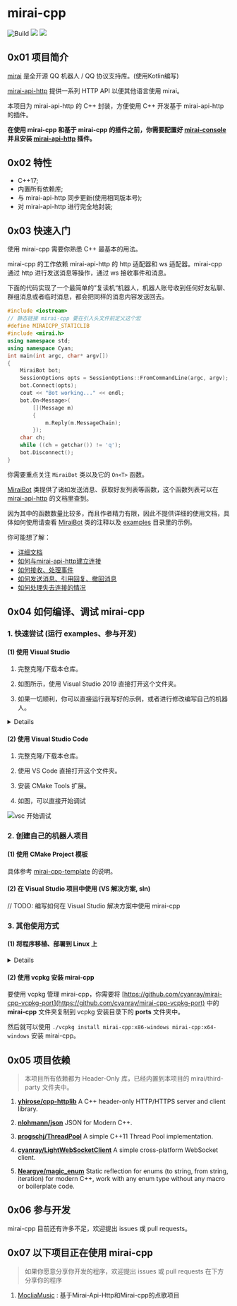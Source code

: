 # mirai-cpp

![Build](https://github.com/cyanray/mirai-cpp/workflows/Build/badge.svg)
![](https://img.shields.io/github/license/cyanray/mirai-cpp.svg)
![](https://img.shields.io/badge/c++-17/20-green.svg)
## 0x01 项目简介

[mirai](https://github.com/mamoe/mirai) 是全开源 QQ 机器人 / QQ 协议支持库。(使用Kotlin编写)

[mirai-api-http](https://github.com/project-mirai/mirai-api-http) 提供一系列 HTTP API 以便其他语言使用 mirai。

本项目为 mirai-api-http 的 C++ 封装，方便使用 C++ 开发基于 mirai-api-http 的插件。

**在使用 mirai-cpp 和基于 mirai-cpp 的插件之前，你需要配置好 [mirai-console](https://github.com/mamoe/mirai-console) 并且安装 [mirai-api-http](https://github.com/project-mirai/mirai-api-http) 插件。**

## 0x02 特性

* C++17;
* 内置所有依赖库;
* 与 mirai-api-http 同步更新(使用相同版本号);
* 对 mirai-api-http 进行完全地封装;

## 0x03 快速入门

使用 mirai-cpp 需要你熟悉 C++ 最基本的用法。

mirai-cpp 的工作依赖 mirai-api-http 的 http 适配器和 ws 适配器。mirai-cpp 通过 http 进行发送消息等操作，通过 ws 接收事件和消息。

下面的代码实现了一个最简单的”复读机“机器人，机器人账号收到任何好友私聊、群组消息或者临时消息，都会把同样的消息内容发送回去。

```c++
#include <iostream>
// 静态链接 mirai-cpp 要在引入头文件前定义这个宏
#define MIRAICPP_STATICLIB
#include <mirai.h>
using namespace std;
using namespace Cyan;
int main(int argc, char* argv[])
{
    MiraiBot bot;
    SessionOptions opts = SessionOptions::FromCommandLine(argc, argv);
    bot.Connect(opts);
    cout << "Bot working..." << endl;
    bot.On<Message>(
        [](Message m)
        {
            m.Reply(m.MessageChain);
        });
    char ch;
    while ((ch = getchar()) != 'q');
    bot.Disconnect();
}
```

你需要重点关注 `MiraiBot` 类以及它的 `On<T>` 函数。

[MiraiBot](https://github.com/cyanray/mirai-cpp/blob/master/include/mirai/mirai_bot.hpp) 类提供了诸如发送消息、获取好友列表等函数，这个函数列表可以在 [mirai-api-http](https://github.com/project-mirai/mirai-api-http/blob/dev-2.0/docs/api/API.md) 的文档里查到。

因为其中的函数数量比较多，而且作者精力有限，因此不提供详细的使用文档，具体如何使用请查看 [MiraiBot](https://github.com/cyanray/mirai-cpp/blob/master/include/mirai/mirai_bot.hpp) 类的注释以及 [examples](https://github.com/cyanray/mirai-cpp/tree/master/examples) 目录里的示例。

你可能想了解：
* [详细文档](doc/Documentation.md)
* [如何与mirai-api-http建立连接](doc/Documentation.md#如何与mirai-api-http建立连接)
* [如何接收、处理事件](doc/Documentation.md#如何接收、处理事件)
* [如何发送消息、引用回复、撤回消息](doc/Documentation.md#如何发送消息、引用回复、撤回消息)
* [如何处理失去连接的情况](doc/Documentation.md#处理失去连接的情况)

## 0x04 如何编译、调试 mirai-cpp

### 1. 快速尝试 (运行 examples、参与开发)

#### (1) 使用 Visual Studio

1. 完整克隆/下载本仓库。

2. 如图所示，使用 Visual Studio 2019 直接打开这个文件夹。

3. 如果一切顺利，你可以直接运行我写好的示例，或者进行修改编写自己的机器人。

<details>

![使用 VS 直接打开 mirai-cpp 文件夹](./doc/pic/vs_1.png)

![项目配置](./doc/pic/vs_3.png)

![勾上 MIRAI_CPP_BUILD_EXAMPLES](./doc/pic/vs_4.png)

![开始运行 examples](./doc/pic/vs_2.png)

</details>

#### (2) 使用 Visual Studio Code

1. 完整克隆/下载本仓库。

2. 使用 VS Code 直接打开这个文件夹。

3. 安装 CMake Tools 扩展。

4. 如图，可以直接开始调试

![vsc 开始调试](./doc/pic/vsc.png)

### **2. 创建自己的机器人项目**

#### (1) 使用 CMake Project 模板

具体参考 [mirai-cpp-template](https://github.com/cyanray/mirai-cpp-template) 的说明。

#### (2) 在 Visual Studio 项目中使用 (VS 解决方案, sln)

// TODO: 编写如何在 Visual Studio 解决方案中使用 mirai-cpp

### 3. 其他使用方式

#### (1) 将程序移植、部署到 Linux 上

<details>

(以下内容基于 “快速尝试”，请先完成“快速尝试”。)

上面的内容介绍了如何在 Windows 上开发使用 mirai-cpp 的程序，下面来介绍如何将你的程序移植到 Linux 平台，以便将程序部署到 Linux 服务器上。

为了易于讲解与操作，以下内容在 **WSL** (**W**indows **S**ubsystem for **L**inux) 上进行。这里不对如何安装 WSL 进行说明，关于如何安装 WSL 还请自行查阅资料。

打开在 “快速尝试” 中用到的项目。按照如图所示步骤，创建一个针对 WSL 平台的配置。因为我的 WSL 安装了 GCC 编译器，所以这里选择 **WSL-GCC-Releas**。

![创建WSL-GCC平台配置1](./doc/pic/vs_3.png)

![创建WSL-GCC平台配置2](./doc/pic/vs_configure_linux_project.png)

如果一切顺利，等待 CMake 缓存生成成功后，即可编译出 Linux 平台的可执行文件。

</details>

#### (2) 使用 vcpkg 安装 mirai-cpp

要使用 vcpkg 管理 mirai-cpp，你需要将 [https://github.com/cyanray/mirai-cpp-vcpkg-port](https://github.com/cyanray/mirai-cpp-vcpkg-port) 中的 **mirai-cpp** 文件夹复制到 vcpkg 安装目录下的 **ports** 文件夹中。

然后就可以使用 `./vcpkg install mirai-cpp:x86-windows mirai-cpp:x64-windows` 安装 mirai-cpp。


## 0x05 项目依赖

> 本项目所有依赖都为 Header-Only 库，已经内置到本项目的 mirai/third-party 文件夹中。

1. [**yhirose/cpp-httplib**](https://github.com/yhirose/cpp-httplib) A C++ header-only HTTP/HTTPS server and client library.

2. [**nlohmann/json**](https://github.com/nlohmann/json) JSON for Modern C++.

3. [**progschj/ThreadPool**](https://github.com/progschj/ThreadPool) A simple C++11 Thread Pool implementation.

4. [**cyanray/LightWebSocketClient**](https://github.com/cyanray/LightWebSocketClient) A simple cross-platform WebSocket client.

5. [**Neargye/magic_enum**](https://github.com/Neargye/magic_enum) Static reflection for enums (to string, from string, iteration) for modern C++, work with any enum type without any macro or boilerplate code.

## 0x06 参与开发

mirai-cpp 目前还有许多不足，欢迎提出 issues 或 pull requests。

## 0x07 以下项目正在使用 mirai-cpp

> 如果你愿意分享你开发的程序，欢迎提出 issues 或 pull requests 在下方分享你的程序

1. [MocliaMusic](https://github.com/Moclia-Developer-Team/MocliaMusic) : 基于Mirai-Api-Http和Mirai-cpp的点歌项目

